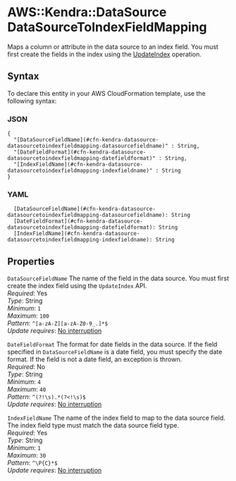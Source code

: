 # AWS::Kendra::DataSource DataSourceToIndexFieldMapping<a name="aws-properties-kendra-datasource-datasourcetoindexfieldmapping"></a>

Maps a column or attribute in the data source to an index field\. You must first create the fields in the index using the [UpdateIndex](https://docs.aws.amazon.com/kendra/latest/dg/API_UpdateIndex.html) operation\.

## Syntax<a name="aws-properties-kendra-datasource-datasourcetoindexfieldmapping-syntax"></a>

To declare this entity in your AWS CloudFormation template, use the following syntax:

### JSON<a name="aws-properties-kendra-datasource-datasourcetoindexfieldmapping-syntax.json"></a>

```
{
  "[DataSourceFieldName](#cfn-kendra-datasource-datasourcetoindexfieldmapping-datasourcefieldname)" : String,
  "[DateFieldFormat](#cfn-kendra-datasource-datasourcetoindexfieldmapping-datefieldformat)" : String,
  "[IndexFieldName](#cfn-kendra-datasource-datasourcetoindexfieldmapping-indexfieldname)" : String
}
```

### YAML<a name="aws-properties-kendra-datasource-datasourcetoindexfieldmapping-syntax.yaml"></a>

```
  [DataSourceFieldName](#cfn-kendra-datasource-datasourcetoindexfieldmapping-datasourcefieldname): String
  [DateFieldFormat](#cfn-kendra-datasource-datasourcetoindexfieldmapping-datefieldformat): String
  [IndexFieldName](#cfn-kendra-datasource-datasourcetoindexfieldmapping-indexfieldname): String
```

## Properties<a name="aws-properties-kendra-datasource-datasourcetoindexfieldmapping-properties"></a>

`DataSourceFieldName`  <a name="cfn-kendra-datasource-datasourcetoindexfieldmapping-datasourcefieldname"></a>
The name of the field in the data source\. You must first create the index field using the `UpdateIndex` API\.  
*Required*: Yes  
*Type*: String  
*Minimum*: `1`  
*Maximum*: `100`  
*Pattern*: `^[a-zA-Z][a-zA-Z0-9_.]*$`  
*Update requires*: [No interruption](https://docs.aws.amazon.com/AWSCloudFormation/latest/UserGuide/using-cfn-updating-stacks-update-behaviors.html#update-no-interrupt)

`DateFieldFormat`  <a name="cfn-kendra-datasource-datasourcetoindexfieldmapping-datefieldformat"></a>
The format for date fields in the data source\. If the field specified in `DataSourceFieldName` is a date field, you must specify the date format\. If the field is not a date field, an exception is thrown\.  
*Required*: No  
*Type*: String  
*Minimum*: `4`  
*Maximum*: `40`  
*Pattern*: `^(?!\s).*(?<!\s)$`  
*Update requires*: [No interruption](https://docs.aws.amazon.com/AWSCloudFormation/latest/UserGuide/using-cfn-updating-stacks-update-behaviors.html#update-no-interrupt)

`IndexFieldName`  <a name="cfn-kendra-datasource-datasourcetoindexfieldmapping-indexfieldname"></a>
The name of the index field to map to the data source field\. The index field type must match the data source field type\.  
*Required*: Yes  
*Type*: String  
*Minimum*: `1`  
*Maximum*: `30`  
*Pattern*: `^\P{C}*$`  
*Update requires*: [No interruption](https://docs.aws.amazon.com/AWSCloudFormation/latest/UserGuide/using-cfn-updating-stacks-update-behaviors.html#update-no-interrupt)